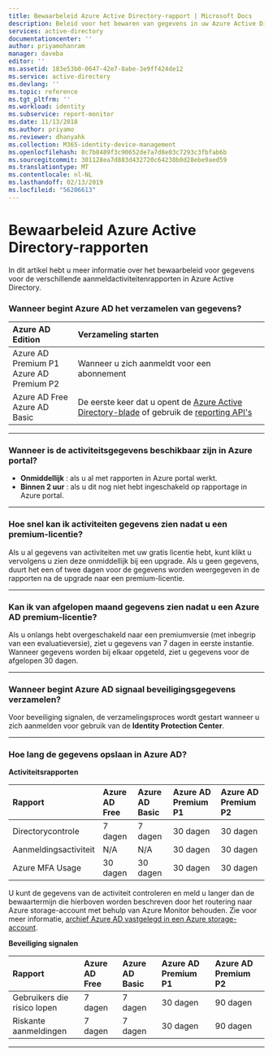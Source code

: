 ```yaml
---
title: Bewaarbeleid Azure Active Directory-rapport | Microsoft Docs
description: Beleid voor het bewaren van gegevens in uw Azure Active Directory
services: active-directory
documentationcenter: ''
author: priyamohanram
manager: daveba
editor: ''
ms.assetid: 183e53b0-0647-42e7-8abe-3e9ff424de12
ms.service: active-directory
ms.devlang: ''
ms.topic: reference
ms.tgt_pltfrm: ''
ms.workload: identity
ms.subservice: report-monitor
ms.date: 11/13/2018
ms.author: priyamo
ms.reviewer: dhanyahk
ms.collection: M365-identity-device-management
ms.openlocfilehash: 8c7b8489f3c90652de7a7d8e03c7293c3fbfab6b
ms.sourcegitcommit: 301128ea7d883d432720c64238b0d28ebe9aed59
ms.translationtype: MT
ms.contentlocale: nl-NL
ms.lasthandoff: 02/13/2019
ms.locfileid: "56206613"
---
```

# <a name="azure-active-directory-report-retention-policies"></a>Bewaarbeleid Azure Active Directory-rapporten

In dit artikel hebt u meer informatie over het bewaarbeleid voor gegevens voor de verschillende aanmeldactiviteitenrapporten in Azure Active Directory. 

### <a name="when-does-azure-ad-start-collecting-data"></a>Wanneer begint Azure AD het verzamelen van gegevens?

| Azure AD Edition | Verzameling starten |
| :--              | :--   |
| Azure AD Premium P1 <br /> Azure AD Premium P2 | Wanneer u zich aanmeldt voor een abonnement |
| Azure AD Free <br /> Azure AD Basic | De eerste keer dat u opent de [Azure Active Directory-blade](https://ms.portal.azure.com/#blade/Microsoft_AAD_IAM/ActiveDirectoryMenuBlade/Overview) of gebruik de [reporting API's](https://aka.ms/aadreports)  |

---

### <a name="when-is-the-activity-data-available-in-the-azure-portal"></a>Wanneer is de activiteitsgegevens beschikbaar zijn in Azure portal?

- **Onmiddellijk** : als u al met rapporten in Azure portal werkt.
- **Binnen 2 uur** : als u dit nog niet hebt ingeschakeld op rapportage in Azure portal.

---

### <a name="how-soon-can-i-see-activities-data-after-getting-a-premium-license"></a>Hoe snel kan ik activiteiten gegevens zien nadat u een premium-licentie?

Als u al gegevens van activiteiten met uw gratis licentie hebt, kunt klikt u vervolgens u zien deze onmiddellijk bij een upgrade. Als u geen gegevens, duurt het een of twee dagen voor de gegevens worden weergegeven in de rapporten na de upgrade naar een premium-licentie.

---

### <a name="can-i-see-last-months-data-after-getting-an-azure-ad-premium-license"></a>Kan ik van afgelopen maand gegevens zien nadat u een Azure AD premium-licentie?

Als u onlangs hebt overgeschakeld naar een premiumversie (met inbegrip van een evaluatieversie), ziet u gegevens van 7 dagen in eerste instantie. Wanneer gegevens worden bij elkaar opgeteld, ziet u gegevens voor de afgelopen 30 dagen.

---

### <a name="when-does-azure-ad-start-collecting-security-signal-data"></a>Wanneer begint Azure AD signaal beveiligingsgegevens verzamelen?  

Voor beveiliging signalen, de verzamelingsproces wordt gestart wanneer u zich aanmelden voor gebruik van de **Identity Protection Center**. 

---

### <a name="how-long-does-azure-ad-store-the-data"></a>Hoe lang de gegevens opslaan in Azure AD?

**Activiteitsrapporten**    

| Rapport                 | Azure AD Free | Azure AD Basic | Azure AD Premium P1 | Azure AD Premium P2 |
| :--                    | :--           | :--            | :--                 | :--                 |
| Directorycontrole        | 7 dagen        |  7 dagen        | 30 dagen             | 30 dagen             |
| Aanmeldingsactiviteit       | N/A           |  N/A           | 30 dagen             | 30 dagen             |
| Azure MFA Usage        | 30 dagen       |  30 dagen       | 30 dagen             | 30 dagen             |

U kunt de gegevens van de activiteit controleren en meld u langer dan de bewaartermijn die hierboven worden beschreven door het routering naar Azure storage-account met behulp van Azure Monitor behouden. Zie voor meer informatie, [archief Azure AD vastgelegd in een Azure storage-account](quickstart-azure-monitor-route-logs-to-storage-account.md).

**Beveiliging signalen**

| Rapport         | Azure AD Free | Azure AD Basic | Azure AD Premium P1 | Azure AD Premium P2 |
| :--            | :--           | :--            | :--                 | :--                 |
| Gebruikers die risico lopen  | 7 dagen        | 7 dagen         | 30 dagen             | 90 dagen             |
| Riskante aanmeldingen | 7 dagen        | 7 dagen         |  30 dagen            | 90 dagen             |

---
